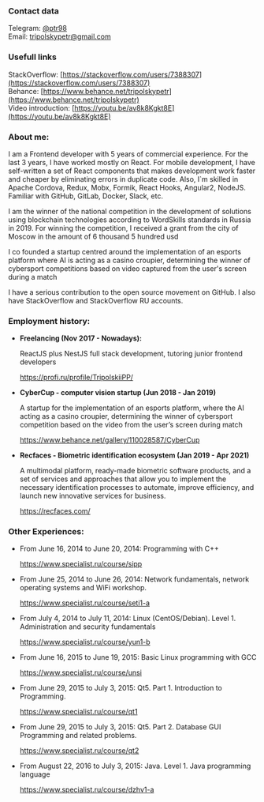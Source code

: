 

### Contact data

Telegram: [@ptr98](http://t.me/ptr98)<br>
Email: [tripolskypetr@gmail.com](mailto:tripolskypetr@gmail.com)

### Usefull links

StackOverflow: [https://stackoverflow.com/users/7388307](https://stackoverflow.com/users/7388307)<br>
Behance: [https://www.behance.net/tripolskypetr](https://www.behance.net/tripolskypetr)<br>
Video introduction: [https://youtu.be/av8k8Kgkt8E](https://youtu.be/av8k8Kgkt8E)

### About me:

I am a Frontend developer with 5 years of commercial experience. For the last 3 years, I have worked mostly on React. For mobile development, I have self-written a set of React components that makes development work faster and cheaper by eliminating errors in duplicate code. Also, I`m skilled in Apache Cordova, Redux, Mobx, Formik, React Hooks, Angular2, NodeJS. Familiar with GitHub, GitLab, Docker, Slack, etc.

I am the winner of the national competition in the development of solutions using blockchain technologies according to WordSkills standards in Russia in 2019. For winning the competition, I received a grant from the city of Moscow in the amount of 6 thousand  5 hundred usd


I co founded a startup centred around the implementation of an esports platform where AI is acting as a casino croupier, determining the winner of cybersport competitions based on video captured from the user's screen during a match

I have a serious contribution to the open source movement on GitHub. I also have StackOverflow and StackOverflow RU accounts.

### Employment history:


 - **Freelancing (Nov 2017 - Nowadays):**

    ReactJS plus NestJS full stack development, tutoring junior frontend developers

    https://profi.ru/profile/TripolskiiPP/

 - **CyberCup - computer vision startup (Jun 2018 - Jan 2019)**

    A startup for the implementation of an esports platform, where the AI acting as a casino croupier, determining the winner of cybersport competition based on the video from the user’s screen during match

    https://www.behance.net/gallery/110028587/CyberCup

 - **Recfaces - Biometric identification ecosystem (Jan 2019 - Apr 2021)**

    A multimodal platform, ready-made biometric software products, and a set of services and approaches that allow you to implement the necessary identification processes to automate, improve efficiency, and launch new innovative services for business.

    https://recfaces.com/

### Other Experiences:
 
 - From June 16, 2014 to June 20, 2014: Programming with C++

    https://www.specialist.ru/course/sipp

 - From June 25, 2014 to June 26, 2014: Network fundamentals, network operating systems and WiFi workshop.

    https://www.specialist.ru/course/seti1-a

 - From July 4, 2014 to July 11, 2014: Linux (CentOS/Debian). Level 1. Administration and security fundamentals

    https://www.specialist.ru/course/yun1-b

 - From June 16, 2015 to June 19, 2015: Basic Linux programming with GCC

    https://www.specialist.ru/course/unsi

 - From June 29, 2015 to July 3, 2015: Qt5. Part 1. Introduction to Programming.

    https://www.specialist.ru/course/qt1

 - From June 29, 2015 to July 3, 2015: Qt5. Part 2. Database GUI Programming and related problems.

    https://www.specialist.ru/course/qt2

 - From August 22, 2016 to July 3, 2015: Java. Level 1. Java programming language

    https://www.specialist.ru/course/dzhv1-a
